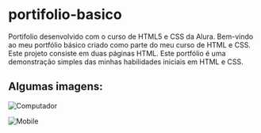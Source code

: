 # portifolio-basico
Portifolio desenvolvido com o curso de HTML5 e CSS da Alura.
Bem-vindo ao meu portfólio básico criado como parte do meu curso de HTML e CSS. Este projeto consiste em duas páginas HTML.
Este portfólio é uma demonstração simples das minhas habilidades iniciais em HTML e CSS.

## Algumas imagens:
![Computador](https://i.postimg.cc/65rnkDFw/proje1img1.png)

![Mobile](https://i.postimg.cc/3x3mYtHG/proje1img2.png)

